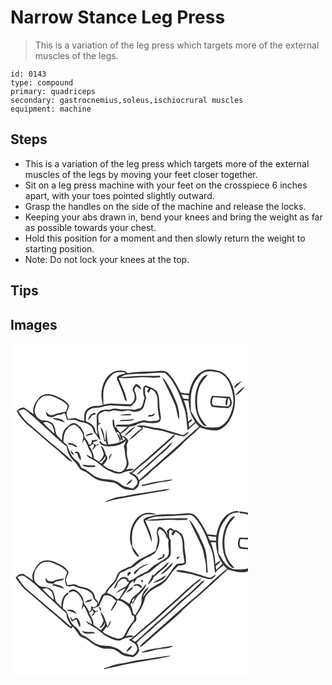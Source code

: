 # Narrow Stance Leg Press
> This is a variation of the leg press which targets more of the external muscles of the legs.

``` 
id: 0143 
type: compound 
primary: quadriceps 
secondary: gastrocnemius,soleus,ischiocrural muscles 
equipment: machine 
``` 

## Steps

 - This is a variation of the leg press which targets more of the external muscles of the legs by moving your feet closer together.
 - Sit on a leg press machine with your feet on the crosspiece 6 inches apart, with your toes pointed slightly outward.
 - Grasp the handles on the side of the machine and release the locks.
 - Keeping your abs drawn in, bend your knees and bring the weight as far as possible towards your chest.
 - Hold this position for a moment and then slowly return the weight to starting position.
 - Note: Do not lock your knees at the top.

## Tips


## Images

<svg width="380" height="200pt" viewBox="0 0 285 200" xmlns="http://www.w3.org/2000/svg"><g fill="#FFF"><path d="M0 0h285v200H0V0m231.69 32.71c-10.55 4.73-15.57 16.52-17.32 27.31-3.33-.34-6.75-.31-9.99-1.22-4.64-8.44-8.83-17.5-16.08-24.12-3.27-2.28-7.59-1.92-11.37-1.64-10.58 1.08-21.25.57-31.81 1.77-1.94.11-4.08 1.17-5.87-.02-.21-.31-.63-.94-.84-1.25-3.75-.92-7.72-1.6-11.51-.49-6.62 1.52-11.47 7-14.39 12.86-4.09 8.58-4.47 18.75-1.53 27.74-2.56.9-5.25 1.32-7.96 1.25-4.99-.07-10.21 2.11-13.12 6.26-2.08 3.61-1.03 7.95-1.43 11.89-3.8-.41-7.11-2.32-10.62-3.61-3.05-.15-6.01.88-9.03 1.13-.48-2.86-2.4-5.82-1.11-8.71.91-2.34 1.92-4.64 2.81-6.98-3.2-6.4-10.22-9.22-16.34-12.05-6.29-2.98-15.12-3.33-20 2.37-4.44 5.45-8.69 12.42-6.4 19.71-3.88-2.68-7.44-5.9-11.65-8.05-3.38-.02-6.99 1.53-8.58 4.67 3.66 6.3 8.17 12.39 14.04 16.82 10.33 8.32 19.92 17.5 30.24 25.81 5.36 4.29 10.41 8.95 15.43 13.63 2.05 1.95 4.42 3.63 7.28 4.17-6.05-6.82-13.47-12.24-20.27-18.27-11.94-9.33-22.94-19.78-34.7-29.31-4.1-3.88-7-8.82-10.16-13.44 1.81-.77 3.59-1.77 5.57-2.05 3.91.53 6.29 3.95 9.21 6.19 6.08 4.83 11.35 10.55 17.24 15.58 8.71 7.67 16.89 15.99 26.09 23.09.22 3.73 1.55 7.28 3.21 10.59 2.22 4.26 6.38 7 9.01 10.96 1.62 2.05 2.77 4.5 4.74 6.24 2.6 1.52 5.67 2.09 8.06 4 4.61 3.45 9.13 7.35 14.84 8.82 5.14 1.14 10.4 1.63 15.62 2.34 4.34.86 7.31 4.42 11.04 6.49 3.84 2.54 8.67 2.12 13.03 2.96 4.22-1.64 8.27-5.79 7.42-10.67 8.32-5.1 14.64-12.76 22.31-18.71 10.46-9.53 21.98-17.93 31.51-28.44 6.01-6.21 13.3-11.12 18.88-17.72 5.39 2.01 11.06 3.22 16.79 3.73 3.69.34 7.37-.87 10.38-2.96 6.31-4.02 10.18-10.84 12.6-17.74 4.25-13.25 3.07-28.43-4.24-40.41-2.85-4.32-6.59-8.54-11.69-10.1-6.33-1.22-13.14-3.41-19.34-.42m36.67 21.08c3.51-2.45 6.4-5.64 9.37-8.69-3.77 1.71-9.15 3.92-9.37 8.69m1.28 8.38c1.32-.38 2.72-.79 3.7-1.83 2.78-2.57 6.03-4.86 7.69-8.39-4.47 2.49-8.42 6.07-11.39 10.22m-87.55 102.56c-8.33.86-16.44 3-24.55 5.04l-.08 1.64c5.64-1.28 11.33-2.34 16.93-3.79 6.87-1.76 14.23-1.46 20.83-4.28-4.46-.51-8.75.92-13.13 1.39m-4.11 11.44c-12.55 2.36-25.35 3.31-37.79 6.28-5.72 1.48-11.81 1.3-17.3 3.61-3.44 1.41-7.12 2.24-10.3 4.24 4.33-.29 8.28-2.24 12.52-2.97 19.77-4.09 39.74-6.99 59.61-10.47 2.34-.49 4.65-1.13 6.78-2.25-4.56-.15-9.04.87-13.52 1.56z"/><path d="M228.78 36.79c4.64-4.25 11.62-3.99 17.36-2.58 7.86.45 13.61 7.08 16.74 13.75 4.16 10.04 6.54 21.69 2.63 32.2-2.35 8.59-7.55 17.77-16.63 20.43-4.93.5-9.94.22-14.87-.12-9.13-2.51-12.61-12.09-17.47-19.16-.1-9.84-1.35-20.1 2.49-29.46 1.93-5.77 5.82-10.54 9.75-15.06m2.93 2.86c-5.59 5.48-7.94 13.23-9.57 20.67-1.75 11.4-.11 23.66 6.08 33.55 1.71 2.37 3.65 5.8 7.13 5.07-4.61-5.67-9.38-11.67-10.67-19.09-1.12-8.6-1.36-17.56 1.44-25.89 1.76-6.61 6.67-11.51 10.82-16.67-1.81.59-3.83.96-5.23 2.36m10.09 23.1c-.98 2.76-2.48 5.57-1.87 8.6.41 1.78.7 4.3 2.86 4.77 6.09 1.06 12.33.95 18.48 1.52 1.32-1.2 2.74-2.34 3.8-3.79 1.38-3.44-.06-6.99-1.91-9.91-7.13-.3-14.23-1-21.36-1.19zM121.26 38.17c3.03-3.68 8.26-4.19 12.7-3.8 1.32.36 3.26-.04 4.08 1.32-3.29 1.55-7.51 1.52-10.07 4.37-1.09 2.21.69 4.37 1.46 6.37 3.08 6.88 5.69 13.99 7.93 21.18.58.41 1.75 1.22 2.33 1.63-1.38-9.98-6.55-18.7-9.97-27.99 8.09.71 16.23.22 24.31-.51 8.56-.72 17.17 1.08 25.7-.32l-.28-1.82c-8.16.32-16.33.16-24.49.2-7.76.39-15.49 1.13-23.22 1.77 2.12-1.14 4.24-2.35 6.55-3.08 6.52-.93 13.11-1.13 19.69-1.2 9.21-.09 18.45-1.81 27.65-.86 4.88 4.2 8.9 9.41 11.76 15.19 4.96 8.26 7.71 17.55 10.88 26.57 3.25 8.66 2.84 18.07 4.25 27.09 3.04-3.23 6.42-6.09 9.77-8.99 1.32 1.51 2.67 3 4.05 4.46-12.25 10.21-23.71 21.35-35.77 31.8-12.13 10.93-24.54 21.56-36.47 32.69-.7-4.3-4.46-6.84-8.1-8.55 4.53-3.33 8.25-7.63 12.86-10.88 5.18-3.78 9.54-8.52 14.55-12.51 7.82-6.8 15.63-13.61 23.2-20.68.05-.61.16-1.83.21-2.44 3.72.76 7.37 2.22 11.21 2.26 2.7-1.05 4.98-3.05 6.19-5.7-3.01 1.22-5.55 4.81-9.11 3.68-9.29-2.81-18.49-6.04-28.01-8.01-8.94-.39-17.76-5.09-26.72-2.41 2.64.47 5.36.96 7.4 2.86-6.04 3.75-11.25 8.85-15.86 14.23 6.53-3.22 10.82-9.38 16.84-13.34-.03-.67-.1-2-.13-2.66 6.43 1.29 12.69 3.33 19.24 4.04 6.45.82 12.35 3.68 18.71 4.88-11.48 11.05-23.94 21.05-35.68 31.81-5.63 4.25-10.8 9.03-15.87 13.92-.77 0-2.31.01-3.08.01 2.63 3.67 8.35 4 9.6 8.84 2.86 4.16-1.6 7.77-4.41 10.34-2.39-.42-4.8-.88-7.07-1.78-3.78-.2-6.73-2.52-9.45-4.9-5.24-3.26-11.56-4.41-17.67-4.55-2.55.02-4.99-.76-7.38-1.59-7.73-2.35-12.57-9.74-20.42-11.88-.98-2.08-1.88-4.23-3.23-6.11-2.33-2.71-5.58-4.51-7.71-7.41-2.22-3.45-4.03-7.18-5.19-11.12-.67-3.02-3.53-4.63-5.52-6.73.27-5.87.85-12.5 5.66-16.57 1.8-2.02 4.37-3.11 6.87-4.01 5.75 2.01 9.36 7.39 11.3 12.9.27 3.2-.99 6.28-1.15 9.46.86-1.46 1.57-3.01 2.27-4.55 3.45 4.49 4.57 10.15 7.57 14.89 1.45 2.11 1.73 4.69 2.03 7.17-2.23-1.26-4.34-2.74-6.64-3.89.59 3.2 4.21 4.1 6.58 5.68 7.74 3.61 13.11 10.82 21.05 14.08 4.83 2.32 10.83 5.18 15.92 1.94 4.11-2.46 9.39-1.34 13.29-4.08-3.18-.95-6.51-.68-9.57.56 1.36-2.28 3.01-4.61 3.07-7.37-.14-3.77-1.96-7.26-2.02-11.05-.27-3.69.55-7.44-.43-11.06.75-1.69 1.47-3.4 2.16-5.12-1.48-3.06-3.96-5.77-7.6-6.07 1.19 1.39 2.53 2.68 3.83 3.98-5.85 4.37-13.26 5.88-20.39 6.51-1.29-6.08-2.03-12.26-2.34-18.46-.56 4.5-1.18 9.03-.71 13.57-.29-.31-.89-.92-1.19-1.23-.81-5.04-1.16-10.96-5.01-14.76.75 5.95 4.08 11.26 4.53 17.32.45-.22 1.34-.67 1.79-.9.32 1.66.65 3.32.98 4.98-1.92-.6-3.84-1.2-5.73-1.88-.39-1.15-1.85-4.29-3.01-1.93.86 3.84 5.11 5.02 8.5 5.48 8.35.28 17.58-.89 23.66-7.25-1.06 2.49-2.09 4.99-2.87 7.59 2.02 4.83 1.01 10.26 2.85 15.16 2.14 6.01-1.18 14.17-7.81 15.45-4.36-.19-8.29-2.44-12.35-3.84-2.84-.92-5.15-2.85-7.5-4.61 2.28-3.1 6.9-6.63 4.38-10.88-2.39-4.25-2.68-10.07-7.31-12.69 1.37 3.49 2.88 6.93 3.81 10.58-.89 3.58-2.99 6.57-5.88 8.82a61.88 61.88 0 0 1-6.37-4.25c.51-5.4-2.6-9.93-5.11-14.4 1.18-.37 2.5-.64 3.15-1.87.49-.21 1.48-.62 1.97-.83 1.72 2.75-.94 4.9-2.03 7.22 2.53-.88 4-3.07 5-5.42.64.02 1.92.07 2.56.09.12-.51.37-1.54.5-2.06-.93.57-1.86 1.14-2.78 1.71-1.5-1.1-3.18-1.93-4.54-3.18 2.42-.93 4.99-1.68 6.99-3.42-2.36.16-4.68.66-7.03.94l-.42-1.67c-.43 2.19-.77 4.4-1.29 6.57-.94-.03-1.88-.06-2.82-.1-.58-2.68-2.1-5-3.88-7.03-2.08-2.3-1.26-5.76-2.65-8.4-2.15-4.43-5.71-8.55-10.44-10.22-4.47-.52-7.25 3.71-10.54 5.97-3.64 4.08-4.98 9.78-4.42 15.16-2.36-2.49-5.26-4.57-6.98-7.61-1.27-3.59-1.07-7.65-3.17-10.97-1.23-2.84-4.43-3.68-6.88-5.12-2.61-.74-5.36-.52-7.99-1.1-6-2.3-9.78-9.72-7.1-15.74 1.7-5.33 4.91-10.71 10.27-12.96 6.31-1.97 12.56.97 18.09 3.8 3.92 2 8.25 4.06 10.4 8.14-.4 2.32-1.36 4.5-2.04 6.76-3.24.39-6.29 1.6-9.53 2.02-2.74.34-5.05 2.48-7.92 2.07-2.93.24-4.62-2.37-6.68-3.96.47 2.28.79 5.37 3.61 5.88 3.2 1.61 6.58.09 9.41-1.53 2.15-1.36 5.03-.27 7.13-1.78.87-.42 2.12-1.95 2.88-.56.93 2.42 1.52 4.95 2.13 7.47 3.98 1.25 8.3-1.26 11.96 1 4.49 2.54 10.06 1.94 14.42 4.84 3.77 1.78 5.51 5.81 6.23 9.69 3.48 2.48 4.72 6.72 7.67 9.66-.6-6.27-3.95-12.36-2.6-18.72 1.17-.8 2.33-1.62 3.47-2.47-.74.04-2.22.12-2.97.17.21-3.2-.78-6.42-.19-9.59 1.54-2.71 4.74-3.82 7.51-4.82 2.6 0 5.3.95 7.81-.19 3.92-1.92 8.08.24 12.14.32 3.78.55 7.57-2.24 11.21-.31 5.5 2.2 13.04.82 15.67-4.98 1-3.67 2.25-7.3 2.96-11.03-1.96-4.01-1.52-8.43-1.42-12.75 1.5.51 3 1.04 4.49 1.58-.73 1.14-1.42 2.29-2.07 3.47.57.79 1.18 1.55 1.83 2.28.9-1.64 1.8-3.29 2.73-4.93 6.34 2.3 8.23 9.44 8.11 15.52-.27 7.04 1 14 2.2 20.89-2.45 2.65-6.43 1.55-9.65 2.13-3.85.63-7.59-1.92-11.35-.58-5.07 1.22-9.94 3.09-14.92 4.59-5.2.58-10.48-.19-15.68.47l-1.38 1.67c4.93.35 9.86.38 14.79.52-2.83 2.58-5.89 4.9-8.74 7.45-1.87-2.18-3.87-4.34-4.9-7.08-.38.1-1.14.3-1.52.41-.48-2.99-.97-5.97-1.22-8.98-.42-.01-1.25-.05-1.67-.07.1 2.51-.08 5.06.51 7.53 1.01 2.83 2.69 5.37 3.81 8.15 1.11-.92 2.48-.95 3.39.27 1.13 2.7 1.64 5.65 2.98 8.27 2.59 1.82 1.02-2.55 1.2-3.91-.59-1.26-1.36-2.42-2.06-3.62 3.72-2.2 7.4-4.7 9.9-8.31 2.63-.44 5.25-.96 7.85-1.6 2.72-2.33 6.36-3.2 9.84-3.56 6.04.88 12.46 1.54 18.32-.49 4.11-3.19 1.39-8.92 1.26-13.21-1.64-7.84.26-16.42-3.89-23.64-3.43-4.04-8.86-5.17-13.5-7.15-3.92 1.76-2.76 6.29-2.75 9.71-.14 2.38 2.08 4.47 1.06 6.86-1.24 3.59-1.48 7.75-4.3 10.58-3.07.57-5.91 2.47-9.13 1.95-6.6-.9-13.32.36-19.86-1.19-3.8-1.07-7.28 1.82-11.07 1.1-5.29-.53-12.82 2.36-12.7 8.64.72 7.04-1.04 14.32 1.54 21.12-.66-.54-1.99-1.62-2.65-2.16-.58-2.81-1.04-5.83-3.02-8.06-2.13-3.01-5.9-3.9-8.82-5.85.26-3.5-.35-7.29 1.22-10.54 2.48-3.07 6.32-5.26 10.35-5.17 6.2.2 11.84-3.12 18.04-3 8.03.3 16.05 1.18 24.1 1.04 2.82-1.77 5.26-4.38 6.7-7.4 1.15-4.21-.69-8.44-2.3-12.27.72-1.51 1.47-3.01 2.24-4.49 2.22 1.3 4.33 2.77 6.22 4.52-.61-1.58-.84-3.36-1.88-4.73-1.31-1.13-2.93-1.8-4.41-2.65-2.22 2.54-5.71 6.01-3.32 9.53 3.02 5.11 2.05 12.18-3.39 15.2-6.98-.54-14-.41-20.99-.91-3.87-.3-7.66.68-11.46 1.21.09-7.39-1.05-15.03 1.41-22.19 1.52-5.01 4.72-9.26 8.33-12.97m60.79 2.5c5.04 10.58 10.28 21.09 15.01 31.82 2.55 6.07 2.65 12.84 5.15 18.91.82-6.42-.58-12.89-2.44-19-3.12-7.48-6.07-15.08-10.36-21.99-2.18-3.44-3.81-7.44-7.36-9.74M93.33 92.45c1.54-1.87 2.72-4 4.3-5.82 1.49-1.22 3.53-1.26 5.3-1.79-.71-.54-1.41-1.09-2.15-1.58-4.27.76-7.59 4.82-7.45 9.19m37.63-6.13c4.48.08 8.96-.24 13.45-.22.04-.4.11-1.18.15-1.58-4.6-.07-9.21.4-13.6 1.8m38.9-.58c-1.41.03-2.81.05-4.22.06-.06.48-.17 1.43-.23 1.91 3.16.13 7.3-.05 7.86-4.02-1.15.65-2.29 1.33-3.41 2.05M50.47 89.45c1.21 1.21 2.75 1.92 4.44 2.16 3.56.62 6.84 2.19 10.31 3.14-2.83-4.93-9.65-5.16-14.75-5.3m81.16 2.39l-.04 1.44c4.51-.17 9-.55 13.49-.86 1.47.11 2.48-.98 3.46-1.88-5.61.79-11.26 1.06-16.91 1.3m4.85 19.61c5.04-3.46 10.12-7.32 13.53-12.48-5.05 3.4-10.27 7.25-13.53 12.48m-46.77-.01c2.81-.87 5.65-1.63 8.51-2.3.09-.44.26-1.33.35-1.78-3.33.46-6.87 1.05-8.86 4.08m37.84-3.48c1.83 3.05 2.99 6.43 3.58 9.93.48-1.2 2.09-2.36.97-3.75-.98-2.4-1.84-5.27-4.55-6.18m55.67 20.34c-7.49 6.49-14.82 13.16-22.17 19.81-3.43 3.2-7.18 6.1-10.17 9.76 1.64-.6 3.21-1.43 4.52-2.59 6.7-5.9 13.67-11.52 20.05-17.78 6.51-6.32 14.71-11.25 19.13-19.45-4.29 2.83-7.47 6.95-11.36 10.25m-113.72-9c0 .48.02 1.43.02 1.91 3.59.11 6.74 1.84 9.86 3.42l.08-1.93c-3.06-1.83-6.27-3.66-9.96-3.4m2.67 8.52c.37 2.56.96 5.75 4.21 5.88a28.043 28.043 0 0 0-4.21-5.88m4.14 3.62c.91.07 2.72.22 3.62.29 1.3 2.95 1.91 6.38 4.44 8.6.27-3.91-.66-8.52-4.26-10.7-1.57-.65-2.61 1.12-3.8 1.81m41.66 8.21c1.61-2.47 2.94-5.13 3.84-7.94-2.63 1.83-4.05 4.72-3.84 7.94m-31.92 5.46c3.77 4.95 10.31 2.43 15.54 3.09l-.04-1.91c-5.21.02-10.43.22-15.5-1.18m52.8 24.78c3.35-1.26 6.32-3.63 7.42-7.15-3.12 1.56-5.73 4.1-7.42 7.15zM205.01 61.18c2.99.27 5.97.62 8.95 1.01l-.18 4.65c-2.15-.32-4.38-.37-6.47-1.03-.95-1.44-1.6-3.06-2.3-4.63z"/><path d="M243.5 74.27c-2.81-2.34-1.62-6.85-.09-9.71 5.45.42 10.9.86 16.36 1.23-2.05 2.77-2.47 6.16-.55 9.12 1.73-2.96.46-6.69 2.55-9.61 2.24 3.09 3.01 8.15-.97 10.26-5.77-.21-11.58-.59-17.3-1.29zM207.92 68.12c1.91.14 3.82.3 5.73.46.5 6.15 1.27 12.39 3.68 18.12 1.21 2.53 2.84 4.84 4.12 7.34-2.44 2.03-4.8 4.15-6.99 6.46-.2-1.53-.42-3.05-.66-4.57 1.27-1.62 4.11-2.5 4.07-4.79-2.01-.77-3.16 1.74-4.66 2.65-.38-8.76-1.88-17.55-5.29-25.67zM39.19 94.98c1.56-.28 3.13-.58 4.68-.9 1.9 1.1 3.96 1.96 5.64 3.4 2.08 3.16 2.73 6.99 3.2 10.67-4.76-4.12-9.27-8.53-13.52-13.17zM106.45 142.4c3.59-1.01 5.77-4.1 7.26-7.31l.2 2.87c-1.53 2.07-3.09 4.11-4.73 6.09l-2.73-1.65z"/></g><g fill="#333"><path d="M231.69 32.71c6.2-2.99 13.01-.8 19.34.42 5.1 1.56 8.84 5.78 11.69 10.1 7.31 11.98 8.49 27.16 4.24 40.41-2.42 6.9-6.29 13.72-12.6 17.74-3.01 2.09-6.69 3.3-10.38 2.96-5.73-.51-11.4-1.72-16.79-3.73-5.58 6.6-12.87 11.51-18.88 17.72-9.53 10.51-21.05 18.91-31.51 28.44-7.67 5.95-13.99 13.61-22.31 18.71.85 4.88-3.2 9.03-7.42 10.67-4.36-.84-9.19-.42-13.03-2.96-3.73-2.07-6.7-5.63-11.04-6.49-5.22-.71-10.48-1.2-15.62-2.34-5.71-1.47-10.23-5.37-14.84-8.82-2.39-1.91-5.46-2.48-8.06-4-1.97-1.74-3.12-4.19-4.74-6.24-2.63-3.96-6.79-6.7-9.01-10.96-1.66-3.31-2.99-6.86-3.21-10.59-9.2-7.1-17.38-15.42-26.09-23.09-5.89-5.03-11.16-10.75-17.24-15.58-2.92-2.24-5.3-5.66-9.21-6.19-1.98.28-3.76 1.28-5.57 2.05 3.16 4.62 6.06 9.56 10.16 13.44 11.76 9.53 22.76 19.98 34.7 29.31 6.8 6.03 14.22 11.45 20.27 18.27-2.86-.54-5.23-2.22-7.28-4.17-5.02-4.68-10.07-9.34-15.43-13.63-10.32-8.31-19.91-17.49-30.24-25.81-5.87-4.43-10.38-10.52-14.04-16.82 1.59-3.14 5.2-4.69 8.58-4.67 4.21 2.15 7.77 5.37 11.65 8.05-2.29-7.29 1.96-14.26 6.4-19.71 4.88-5.7 13.71-5.35 20-2.37 6.12 2.83 13.14 5.65 16.34 12.05-.89 2.34-1.9 4.64-2.81 6.98-1.29 2.89.63 5.85 1.11 8.71 3.02-.25 5.98-1.28 9.03-1.13 3.51 1.29 6.82 3.2 10.62 3.61.4-3.94-.65-8.28 1.43-11.89 2.91-4.15 8.13-6.33 13.12-6.26 2.71.07 5.4-.35 7.96-1.25-2.94-8.99-2.56-19.16 1.53-27.74 2.92-5.86 7.77-11.34 14.39-12.86 3.79-1.11 7.76-.43 11.51.49.21.31.63.94.84 1.25 1.79 1.19 3.93.13 5.87.02 10.56-1.2 21.23-.69 31.81-1.77 3.78-.28 8.1-.64 11.37 1.64 7.25 6.62 11.44 15.68 16.08 24.12 3.24.91 6.66.88 9.99 1.22 1.75-10.79 6.77-22.58 17.32-27.31m-2.91 4.08c-3.93 4.52-7.82 9.29-9.75 15.06-3.84 9.36-2.59 19.62-2.49 29.46 4.86 7.07 8.34 16.65 17.47 19.16 4.93.34 9.94.62 14.87.12 9.08-2.66 14.28-11.84 16.63-20.43 3.91-10.51 1.53-22.16-2.63-32.2-3.13-6.67-8.88-13.3-16.74-13.75-5.74-1.41-12.72-1.67-17.36 2.58m-107.52 1.38c-3.61 3.71-6.81 7.96-8.33 12.97-2.46 7.16-1.32 14.8-1.41 22.19 3.8-.53 7.59-1.51 11.46-1.21 6.99.5 14.01.37 20.99.91 5.44-3.02 6.41-10.09 3.39-15.2-2.39-3.52 1.1-6.99 3.32-9.53 1.48.85 3.1 1.52 4.41 2.65 1.04 1.37 1.27 3.15 1.88 4.73-1.89-1.75-4-3.22-6.22-4.52-.77 1.48-1.52 2.98-2.24 4.49 1.61 3.83 3.45 8.06 2.3 12.27-1.44 3.02-3.88 5.63-6.7 7.4-8.05.14-16.07-.74-24.1-1.04-6.2-.12-11.84 3.2-18.04 3-4.03-.09-7.87 2.1-10.35 5.17-1.57 3.25-.96 7.04-1.22 10.54 2.92 1.95 6.69 2.84 8.82 5.85 1.98 2.23 2.44 5.25 3.02 8.06.66.54 1.99 1.62 2.65 2.16-2.58-6.8-.82-14.08-1.54-21.12-.12-6.28 7.41-9.17 12.7-8.64 3.79.72 7.27-2.17 11.07-1.1 6.54 1.55 13.26.29 19.86 1.19 3.22.52 6.06-1.38 9.13-1.95 2.82-2.83 3.06-6.99 4.3-10.58 1.02-2.39-1.2-4.48-1.06-6.86-.01-3.42-1.17-7.95 2.75-9.71 4.64 1.98 10.07 3.11 13.5 7.15 4.15 7.22 2.25 15.8 3.89 23.64.13 4.29 2.85 10.02-1.26 13.21-5.86 2.03-12.28 1.37-18.32.49-3.48.36-7.12 1.23-9.84 3.56-2.6.64-5.22 1.16-7.85 1.6-2.5 3.61-6.18 6.11-9.9 8.31.7 1.2 1.47 2.36 2.06 3.62-.18 1.36 1.39 5.73-1.2 3.91-1.34-2.62-1.85-5.57-2.98-8.27-.91-1.22-2.28-1.19-3.39-.27-1.12-2.78-2.8-5.32-3.81-8.15-.59-2.47-.41-5.02-.51-7.53.42.02 1.25.06 1.67.07.25 3.01.74 5.99 1.22 8.98.38-.11 1.14-.31 1.52-.41 1.03 2.74 3.03 4.9 4.9 7.08 2.85-2.55 5.91-4.87 8.74-7.45-4.93-.14-9.86-.17-14.79-.52l1.38-1.67c5.2-.66 10.48.11 15.68-.47 4.98-1.5 9.85-3.37 14.92-4.59 3.76-1.34 7.5 1.21 11.35.58 3.22-.58 7.2.52 9.65-2.13-1.2-6.89-2.47-13.85-2.2-20.89.12-6.08-1.77-13.22-8.11-15.52-.93 1.64-1.83 3.29-2.73 4.93-.65-.73-1.26-1.49-1.83-2.28.65-1.18 1.34-2.33 2.07-3.47-1.49-.54-2.99-1.07-4.49-1.58-.1 4.32-.54 8.74 1.42 12.75-.71 3.73-1.96 7.36-2.96 11.03-2.63 5.8-10.17 7.18-15.67 4.98-3.64-1.93-7.43.86-11.21.31-4.06-.08-8.22-2.24-12.14-.32-2.51 1.14-5.21.19-7.81.19-2.77 1-5.97 2.11-7.51 4.82-.59 3.17.4 6.39.19 9.59.75-.05 2.23-.13 2.97-.17-1.14.85-2.3 1.67-3.47 2.47-1.35 6.36 2 12.45 2.6 18.72-2.95-2.94-4.19-7.18-7.67-9.66-.72-3.88-2.46-7.91-6.23-9.69-4.36-2.9-9.93-2.3-14.42-4.84-3.66-2.26-7.98.25-11.96-1-.61-2.52-1.2-5.05-2.13-7.47-.76-1.39-2.01.14-2.88.56-2.1 1.51-4.98.42-7.13 1.78-2.83 1.62-6.21 3.14-9.41 1.53-2.82-.51-3.14-3.6-3.61-5.88 2.06 1.59 3.75 4.2 6.68 3.96 2.87.41 5.18-1.73 7.92-2.07 3.24-.42 6.29-1.63 9.53-2.02.68-2.26 1.64-4.44 2.04-6.76-2.15-4.08-6.48-6.14-10.4-8.14-5.53-2.83-11.78-5.77-18.09-3.8-5.36 2.25-8.57 7.63-10.27 12.96-2.68 6.02 1.1 13.44 7.1 15.74 2.63.58 5.38.36 7.99 1.1 2.45 1.44 5.65 2.28 6.88 5.12 2.1 3.32 1.9 7.38 3.17 10.97 1.72 3.04 4.62 5.12 6.98 7.61-.56-5.38.78-11.08 4.42-15.16 3.29-2.26 6.07-6.49 10.54-5.97 4.73 1.67 8.29 5.79 10.44 10.22 1.39 2.64.57 6.1 2.65 8.4 1.78 2.03 3.3 4.35 3.88 7.03.94.04 1.88.07 2.82.1.52-2.17.86-4.38 1.29-6.57l.42 1.67c2.35-.28 4.67-.78 7.03-.94-2 1.74-4.57 2.49-6.99 3.42 1.36 1.25 3.04 2.08 4.54 3.18.92-.57 1.85-1.14 2.78-1.71-.13.52-.38 1.55-.5 2.06-.64-.02-1.92-.07-2.56-.09-1 2.35-2.47 4.54-5 5.42 1.09-2.32 3.75-4.47 2.03-7.22-.49.21-1.48.62-1.97.83-.65 1.23-1.97 1.5-3.15 1.87 2.51 4.47 5.62 9 5.11 14.4a61.88 61.88 0 0 0 6.37 4.25c2.89-2.25 4.99-5.24 5.88-8.82-.93-3.65-2.44-7.09-3.81-10.58 4.63 2.62 4.92 8.44 7.31 12.69 2.52 4.25-2.1 7.78-4.38 10.88 2.35 1.76 4.66 3.69 7.5 4.61 4.06 1.4 7.99 3.65 12.35 3.84 6.63-1.28 9.95-9.44 7.81-15.45-1.84-4.9-.83-10.33-2.85-15.16.78-2.6 1.81-5.1 2.87-7.59-6.08 6.36-15.31 7.53-23.66 7.25-3.39-.46-7.64-1.64-8.5-5.48 1.16-2.36 2.62.78 3.01 1.93 1.89.68 3.81 1.28 5.73 1.88-.33-1.66-.66-3.32-.98-4.98-.45.23-1.34.68-1.79.9-.45-6.06-3.78-11.37-4.53-17.32 3.85 3.8 4.2 9.72 5.01 14.76.3.31.9.92 1.19 1.23-.47-4.54.15-9.07.71-13.57.31 6.2 1.05 12.38 2.34 18.46 7.13-.63 14.54-2.14 20.39-6.51-1.3-1.3-2.64-2.59-3.83-3.98 3.64.3 6.12 3.01 7.6 6.07-.69 1.72-1.41 3.43-2.16 5.12.98 3.62.16 7.37.43 11.06.06 3.79 1.88 7.28 2.02 11.05-.06 2.76-1.71 5.09-3.07 7.37 3.06-1.24 6.39-1.51 9.57-.56-3.9 2.74-9.18 1.62-13.29 4.08-5.09 3.24-11.09.38-15.92-1.94-7.94-3.26-13.31-10.47-21.05-14.08-2.37-1.58-5.99-2.48-6.58-5.68 2.3 1.15 4.41 2.63 6.64 3.89-.3-2.48-.58-5.06-2.03-7.17-3-4.74-4.12-10.4-7.57-14.89-.7 1.54-1.41 3.09-2.27 4.55.16-3.18 1.42-6.26 1.15-9.46-1.94-5.51-5.55-10.89-11.3-12.9-2.5.9-5.07 1.99-6.87 4.01-4.81 4.07-5.39 10.7-5.66 16.57 1.99 2.1 4.85 3.71 5.52 6.73 1.16 3.94 2.97 7.67 5.19 11.12 2.13 2.9 5.38 4.7 7.71 7.41 1.35 1.88 2.25 4.03 3.23 6.11 7.85 2.14 12.69 9.53 20.42 11.88 2.39.83 4.83 1.61 7.38 1.59 6.11.14 12.43 1.29 17.67 4.55 2.72 2.38 5.67 4.7 9.45 4.9 2.27.9 4.68 1.36 7.07 1.78 2.81-2.57 7.27-6.18 4.41-10.34-1.25-4.84-6.97-5.17-9.6-8.84.77 0 2.31-.01 3.08-.01 5.07-4.89 10.24-9.67 15.87-13.92 11.74-10.76 24.2-20.76 35.68-31.81-6.36-1.2-12.26-4.06-18.71-4.88-6.55-.71-12.81-2.75-19.24-4.04.03.66.1 1.99.13 2.66-6.02 3.96-10.31 10.12-16.84 13.34 4.61-5.38 9.82-10.48 15.86-14.23-2.04-1.9-4.76-2.39-7.4-2.86 8.96-2.68 17.78 2.02 26.72 2.41 9.52 1.97 18.72 5.2 28.01 8.01 3.56 1.13 6.1-2.46 9.11-3.68-1.21 2.65-3.49 4.65-6.19 5.7-3.84-.04-7.49-1.5-11.21-2.26-.05.61-.16 1.83-.21 2.44-7.57 7.07-15.38 13.88-23.2 20.68-5.01 3.99-9.37 8.73-14.55 12.51-4.61 3.25-8.33 7.55-12.86 10.88 3.64 1.71 7.4 4.25 8.1 8.55 11.93-11.13 24.34-21.76 36.47-32.69 12.06-10.45 23.52-21.59 35.77-31.8-1.38-1.46-2.73-2.95-4.05-4.46-3.35 2.9-6.73 5.76-9.77 8.99-1.41-9.02-1-18.43-4.25-27.09-3.17-9.02-5.92-18.31-10.88-26.57-2.86-5.78-6.88-10.99-11.76-15.19-9.2-.95-18.44.77-27.65.86-6.58.07-13.17.27-19.69 1.2-2.31.73-4.43 1.94-6.55 3.08 7.73-.64 15.46-1.38 23.22-1.77 8.16-.04 16.33.12 24.49-.2l.28 1.82c-8.53 1.4-17.14-.4-25.7.32-8.08.73-16.22 1.22-24.31.51 3.42 9.29 8.59 18.01 9.97 27.99-.58-.41-1.75-1.22-2.33-1.63-2.24-7.19-4.85-14.3-7.93-21.18-.77-2-2.55-4.16-1.46-6.37 2.56-2.85 6.78-2.82 10.07-4.37-.82-1.36-2.76-.96-4.08-1.32-4.44-.39-9.67.12-12.7 3.8m83.75 23.01c.7 1.57 1.35 3.19 2.3 4.63 2.09.66 4.32.71 6.47 1.03l.18-4.65c-2.98-.39-5.96-.74-8.95-1.01m2.91 6.94c3.41 8.12 4.91 16.91 5.29 25.67 1.5-.91 2.65-3.42 4.66-2.65.04 2.29-2.8 3.17-4.07 4.79.24 1.52.46 3.04.66 4.57 2.19-2.31 4.55-4.43 6.99-6.46-1.28-2.5-2.91-4.81-4.12-7.34-2.41-5.73-3.18-11.97-3.68-18.12-1.91-.16-3.82-.32-5.73-.46M39.19 94.98c4.25 4.64 8.76 9.05 13.52 13.17-.47-3.68-1.12-7.51-3.2-10.67-1.68-1.44-3.74-2.3-5.64-3.4-1.55.32-3.12.62-4.68.9m67.26 47.42l2.73 1.65c1.64-1.98 3.2-4.02 4.73-6.09l-.2-2.87c-1.49 3.21-3.67 6.3-7.26 7.31z"/><path d="M231.71 39.65c1.4-1.4 3.42-1.77 5.23-2.36-4.15 5.16-9.06 10.06-10.82 16.67-2.8 8.33-2.56 17.29-1.44 25.89 1.29 7.42 6.06 13.42 10.67 19.09-3.48.73-5.42-2.7-7.13-5.07-6.19-9.89-7.83-22.15-6.08-33.55 1.63-7.44 3.98-15.19 9.57-20.67zM182.05 40.67c3.55 2.3 5.18 6.3 7.36 9.74 4.29 6.91 7.24 14.51 10.36 21.99 1.86 6.11 3.26 12.58 2.44 19-2.5-6.07-2.6-12.84-5.15-18.91-4.73-10.73-9.97-21.24-15.01-31.82zM268.36 53.79c.22-4.77 5.6-6.98 9.37-8.69-2.97 3.05-5.86 6.24-9.37 8.69zM269.64 62.17c2.97-4.15 6.92-7.73 11.39-10.22-1.66 3.53-4.91 5.82-7.69 8.39-.98 1.04-2.38 1.45-3.7 1.83zM241.8 62.75c7.13.19 14.23.89 21.36 1.19 1.85 2.92 3.29 6.47 1.91 9.91-1.06 1.45-2.48 2.59-3.8 3.79-6.15-.57-12.39-.46-18.48-1.52-2.16-.47-2.45-2.99-2.86-4.77-.61-3.03.89-5.84 1.87-8.6m1.7 11.52c5.72.7 11.53 1.08 17.3 1.29 3.98-2.11 3.21-7.17.97-10.26-2.09 2.92-.82 6.65-2.55 9.61-1.92-2.96-1.5-6.35.55-9.12-5.46-.37-10.91-.81-16.36-1.23-1.53 2.86-2.72 7.37.09 9.71zM93.33 92.45c-.14-4.37 3.18-8.43 7.45-9.19.74.49 1.44 1.04 2.15 1.58-1.77.53-3.81.57-5.3 1.79-1.58 1.82-2.76 3.95-4.3 5.82zM130.96 86.32c4.39-1.4 9-1.87 13.6-1.8-.04.4-.11 1.18-.15 1.58-4.49-.02-8.97.3-13.45.22zM169.86 85.74c1.12-.72 2.26-1.4 3.41-2.05-.56 3.97-4.7 4.15-7.86 4.02.06-.48.17-1.43.23-1.91 1.41-.01 2.81-.03 4.22-.06zM50.47 89.45c5.1.14 11.92.37 14.75 5.3-3.47-.95-6.75-2.52-10.31-3.14-1.69-.24-3.23-.95-4.44-2.16zM131.63 91.84c5.65-.24 11.3-.51 16.91-1.3-.98.9-1.99 1.99-3.46 1.88-4.49.31-8.98.69-13.49.86l.04-1.44zM136.48 111.45c3.26-5.23 8.48-9.08 13.53-12.48-3.41 5.16-8.49 9.02-13.53 12.48zM89.71 111.44c1.99-3.03 5.53-3.62 8.86-4.08-.09.45-.26 1.34-.35 1.78-2.86.67-5.7 1.43-8.51 2.3zM127.55 107.96c2.71.91 3.57 3.78 4.55 6.18 1.12 1.39-.49 2.55-.97 3.75-.59-3.5-1.75-6.88-3.58-9.93zM183.22 128.3c3.89-3.3 7.07-7.42 11.36-10.25-4.42 8.2-12.62 13.13-19.13 19.45-6.38 6.26-13.35 11.88-20.05 17.78-1.31 1.16-2.88 1.99-4.52 2.59 2.99-3.66 6.74-6.56 10.17-9.76 7.35-6.65 14.68-13.32 22.17-19.81zM69.5 119.3c3.69-.26 6.9 1.57 9.96 3.4l-.08 1.93c-3.12-1.58-6.27-3.31-9.86-3.42 0-.48-.02-1.43-.02-1.91zM72.17 127.82c1.66 1.77 3.06 3.75 4.21 5.88-3.25-.13-3.84-3.32-4.21-5.88zM76.31 131.44c1.19-.69 2.23-2.46 3.8-1.81 3.6 2.18 4.53 6.79 4.26 10.7-2.53-2.22-3.14-5.65-4.44-8.6-.9-.07-2.71-.22-3.62-.29zM117.97 139.65c-.21-3.22 1.21-6.11 3.84-7.94-.9 2.81-2.23 5.47-3.84 7.94zM86.05 145.11c5.07 1.4 10.29 1.2 15.5 1.18l.04 1.91c-5.23-.66-11.77 1.86-15.54-3.09zM138.85 169.89c1.69-3.05 4.3-5.59 7.42-7.15-1.1 3.52-4.07 5.89-7.42 7.15zM182.09 164.73c4.38-.47 8.67-1.9 13.13-1.39-6.6 2.82-13.96 2.52-20.83 4.28-5.6 1.45-11.29 2.51-16.93 3.79l.08-1.64c8.11-2.04 16.22-4.18 24.55-5.04zM177.98 176.17c4.48-.69 8.96-1.71 13.52-1.56-2.13 1.12-4.44 1.76-6.78 2.25-19.87 3.48-39.84 6.38-59.61 10.47-4.24.73-8.19 2.68-12.52 2.97 3.18-2 6.86-2.83 10.3-4.24 5.49-2.31 11.58-2.13 17.3-3.61 12.44-2.97 25.24-3.92 37.79-6.28z"/></g></svg>
<svg width="380" height="200pt" viewBox="0 0 285 200" xmlns="http://www.w3.org/2000/svg"><g fill="#FFF"><path d="M0 0h285v2.79c-3.56-.81-7.2-1.22-10.81-1.66.3.55.9 1.64 1.2 2.19 3.27.1 6.51.7 9.61 1.75V32.9c-3.43-.14-6.86-.28-10.29-.36-1.54 3.99-3.12 9.18-.01 12.81 3.14 1.61 6.89 1 10.3 1.45v22.85c-5.73 1.97-11.95 1.16-17.87.76-9.23-2.36-12.8-12.06-17.62-19.19-.07-8.89-1.15-18 1.4-26.67 1.77-6.87 5.95-12.77 10.6-17.99 3.37-3.55 8.55-3.89 13.14-4.14-.81-.63-1.62-1.26-2.4-1.92-6.05.62-11.89 3.14-15.8 7.91-5.42 5.89-7.75 13.75-9.36 21.41-3.65-.38-7.29-.81-10.94-1.2-4.1-8.11-8.37-16.41-14.99-22.78-3.99-3.35-9.6-2.34-14.37-1.98-12.94 1.59-26.25-.43-38.92 3.21-2.82.81-6.19 1.26-8.02 3.84-.53 1.84.37 3.65 1.1 5.29 3.55 7.13 5.98 14.75 8.6 22.25.78-9.66-4.89-18.05-7.96-26.81 11.44 1.91 22.93-.97 34.41-.29 5.37.28 10.76.35 16.12-.2.1-.43.3-1.28.39-1.71-6.48-.13-12.97.24-19.45.09-10-.23-19.95 1.11-29.89 1.9 6.91-4.67 15.52-4.05 23.46-4.43 9.16-.13 18.29-1.08 27.43-1.47 5.1-.65 7.68 4.44 10.65 7.59 5.19 7.4 9.38 15.56 12.2 24.16 1.2 3.63 3.18 6.95 4.39 10.57 3.05 8.69 2.83 18.03 4.17 27.04 2.59-2.98 5.59-5.6 8.94-7.7.23-.43.67-1.29.89-1.72 1.52 1.58 3.07 3.14 4.65 4.68-12.91 9.87-24.18 21.68-36.5 32.25-21.37 17.89-41.75 36.92-62.72 55.27-2 1.9-4.63 3.41-5.56 6.14 3.35-.6 5.63-3.42 8.17-5.47 12.72-11.99 26.54-22.75 39.36-34.63 4.82-5.2 10.2-9.83 15.42-14.61 11.19-9.09 21.72-18.96 32.3-28.75 3.22-3.34 7.2-5.89 10.11-9.54 7.88 2.16 16.39 5.15 24.47 2.24V200H0V0m154.09 7.1c-7.82 6.47-10.94 17.07-10.69 26.92.22 3.23.19 6.9 2.74 9.32-.19-6.82-1.07-13.78.83-20.45 1.46-6.22 5.63-11.33 10.09-15.71 5.19-3.96 11.94-1.94 17.87-2.31-6.67-3.39-15.05-2.48-20.84 2.23m111.42 1.46c-5.14 4.42-7.75 10.96-9.55 17.32-3.13 12.69-1.76 26.85 5.28 38.04 1.79 2.54 3.99 5.69 7.57 5.04-5.17-5.28-9.58-11.63-11.13-18.97-2.03-10.88-1.21-22.63 4.07-32.51 2.04-3.98 5.53-6.86 8.24-10.35-1.52.34-3.3.26-4.48 1.43m-51.23 2.6c5 10.84 10.35 21.52 15.24 32.41 2.21 5.18 2.67 10.85 4.01 16.28 1.16 4.75 1.27 9.66 1.37 14.52.46.06 1.37.19 1.83.25-.43-6.83-1.14-13.64-1.59-20.47-.84-9.5-6.13-17.63-9.61-26.26-3.46-5.72-6.01-12.37-11.25-16.73m-38.72 15.69l-1.64.1 1.76.4c.4 2.54.99 5.07.99 7.66.19 4.62-1.88 8.91-2.29 13.46-5.32 3.18-10.67 6.33-16.37 8.78-5.1 2.11-9.09 6.04-13.07 9.73-4.07 1.02-7.6 3.32-11.44 4.91-3.04 1.47-5.33 4.17-6.15 7.46-2.43 7.9-10.71 11.78-13.58 19.43-1.61 1.36-3.96 2.09-4.78 4.18-1.25 2.92-2.3 5.93-3.82 8.73.01-2.62-1.75-4.33-3.59-5.84-.48-4.36-2.45-8.78-6.61-10.77-4.58-3.41-10.75-2.37-15.46-5.46-3.55-2.3-7.64.29-11.5-.03-.54-2.17-1.32-4.29-1.66-6.51.85-2.96 2.29-5.71 3.47-8.54-2.42-6.28-9.08-8.95-14.65-11.75-5.62-2.76-12.71-4.26-18.48-1.09-5.1 3.1-7.66 8.81-9.95 14.07-1.24 2.67-.21 5.63.19 8.37-3.72-2.51-7.14-5.48-11.04-7.71-3.74-1.02-7.44 1.55-9.72 4.37 4.16 5.78 7.97 12.06 13.79 16.34 6.45 5.15 12.64 10.62 18.75 16.17 9.14 7.84 18.64 15.27 27.35 23.6 1.98 1.99 4.4 3.43 6.83 4.78.66-.71 1.32-1.42 1.99-2.12 2.38 3.12 4.89 6.14 7.04 9.44 2.23 4.01 7.5 3.67 10.62 6.64 5.85 4.84 12.57 8.81 20.07 10.37 3.41.36 6.87-.11 10.26.53 5.72 1.27 9.21 7 14.99 8.21 2.85.46 5.76.65 8.53 1.54 3.61-1.57 6.73-4.45 8.11-8.18-.64-3.13-1.07-6.46-3.04-9.1 2.07-2.51 4.41-4.79 6.93-6.84 6.5-5.4 12.8-11.04 18.93-16.86 6.49-5.49 12.79-11.2 19.11-16.88 11.1-10.93 23.55-20.38 34.41-31.56.53-.71 1.58-2.13 2.11-2.84-1.95.45-3.61 1.53-4.99 2.94-5.08 4.92-10.14 9.88-15.48 14.52-10.22 7.71-18.65 17.42-28.42 25.64-11.65 9.99-22.78 20.56-34.38 30.59-1.33-.78-2.65-1.55-3.97-2.33 1.82-1.4 3.64-2.82 5.28-4.43 4.73-4.64 10.36-8.22 15.14-12.8 11.97-9.58 22.67-20.62 34.45-30.43 6.82-6.22 13.52-12.57 20.46-18.65 3.03-2.21 6.46-4.22 8.04-7.83-11.2 7.07-20.48 16.6-30.21 25.48-9.57 8.1-18.75 16.65-27.94 25.17-7.75 6.34-15.49 12.71-22.96 19.37-3.11-2.02-6.63-1.22-9.88-.03 2.44-2.91 3.18-6.75 5.44-9.77 2.13-3.02 3.62-6.67 6.95-8.62.71-2.02.77-4.12.24-6.19 4.85-6.44 9-13.59 10.68-21.55 3.63-8.22 12.4-11.95 19.77-16.1 4.6-2.97 8.09-7.45 10.83-12.14 2.26-3.96 6.01-6.71 8.88-10.2 3.34-.7 7.16-.3 9.69-3.1.61-6.59-1.23-13.03-1.84-19.54.2-5.16-.44-10.44-2.76-15.11-1.93-2.44-4.87-3.76-7.48-5.35l-2.32.24c-1.19-.83-2.31-1.79-3.65-2.37-2.28-.65-3.79 1.84-4.95 3.38.1 1.72.75 3.34 1.29 4.96-2.6-3.97-4.84-9.27-10.07-10.18-2.8 1.25-3.18 4.54-3.23 7.24m-30.4 15.56c.8 4.59 3.14 8.84 6.31 12.23.71 1.18 2.08.49 3.15.49-3.4-4.07-5.81-8.87-9.46-12.72m55.58 29.05c-.45.42-1.33 1.24-1.77 1.66 6.29 2.01 13.06 1.7 19.34 3.84 6.1 2.36 12.55 3.52 18.81 5.3 3.9 1.29 7.92-1.97 9.44-5.41-2.28 1.22-4.34 2.83-6.71 3.88-4.47-.35-8.57-2.48-12.91-3.48-8.5-2.87-17.26-5.04-26.2-5.79m-13.73 92.29c-10.28 1.87-21.2 2.3-30.74 6.92 8.19.14 15.8-3.55 23.9-4.29 5.11-.97 10.82-.71 15.22-3.88-2.85-.06-5.64.53-8.38 1.25m-11.11 12.53c-9.72 1.9-19.58 2.92-29.34 4.6-5.46 1.3-10.95 2.54-16.53 3.21-5.65.74-10.78 3.37-16.23 4.87-1.17.05-1.7.61-1.58 1.68 4.57-1.16 9.16-2.28 13.85-2.92 22.07-5.88 45.02-7.75 67.2-13.13-5.85-.5-11.6.95-17.37 1.69z"/><path d="M177.05 27.88c-1.34-2.1 1.04-3.88 1.81-5.7 3.49 1.31 5.75 4.2 7.63 7.27l.36 2.07c1.14 1.67 3.37 3.16 2.69 5.47-1.18 6.34 2.68 13.36-1.52 19.05-4.53 3.6-9.71 6.29-14.65 9.29-4.15 2.45-6.79 7.02-11.4 8.76-3.1 1.34-6.06 2.96-9.05 4.51-3.42 2.28-6.57 5.62-10.96 5.76-.38-4-5.43-5.62-8.62-3.81-5.1 2.65-7.27 8.51-9.31 13.53 3.32-1.32 3.86-4.96 5.22-7.83 1.98-2.21 4.59-4.74 7.84-4.13 2.19-.18 2.62 2.29 3.49 3.74.52-.01 1.57-.02 2.09-.03-2.07 2.6-3.75 5.86-7.1 7.01-3.58 1.46-6.75 3.77-9.02 6.94 3.68-2.31 7.34-4.71 11.42-6.26-2.2 4.19-5.08 7.98-7.36 12.14-.39.29-1.19.89-1.59 1.19-4.39-2.54-7.76-6.89-13.12-7.5l-.15-.53c2.45-5.88 8.32-9.29 11.34-14.8 1.79-2.69 2.42-6 4.35-8.6 1.9-1.63 4.62-1.77 6.67-3.19 3.1-2.23 7.05-2.7 10.12-4.97 5.51-3.91 10.47-8.82 16.94-11.17 3.04-1.06 5.59-3.05 8.25-4.81 4.64-6.64 7.18-15.72 3.63-23.4m5.93 24.86c-.25 1.04-.51 2.08-.76 3.11-2.29.81-4.62 1.68-6.29 3.53 4.15.03 9.09-2.18 8.97-7l-1.92.36m-33.82 20.53c-1.32.86-.77 2.42-.67 3.7 3.26-1.9 4.45-5.94 7.76-7.77 3.13-1.9 6.57-3.19 9.84-4.84-6.61.31-12.22 4.63-16.93 8.91m-8.87 1.82c.14 1.39.29 2.77.45 4.16 1.26-1.3 2.45-2.65 3.67-3.98-.08-.47-.24-1.39-.33-1.85-1.27.54-2.53 1.1-3.79 1.67z"/><path d="M192.38 35.92c-2.99-3.61-2.16-8.37-1.76-12.67 1.57.43 3.1 1 4.65 1.53-.77 1.15-1.56 2.27-2.23 3.47.48.86 1.31 1.41 2.02 2.06.97-1.6 1.96-3.19 3-4.76 2.47 1.42 5.15 2.95 6.52 5.56 1.38 3.48 2.22 7.22 1.99 10.98-.17 6.72 1.29 13.31 2.27 19.91-2.16 3.12-6.65.75-9.43 2.57-5.43 5.31-8.61 12.38-13.71 17.96-3.39 3.96-8.53 5.55-12.84 8.22-5.85 3.02-10.04 8.28-13.84 13.49.92-4.81 5.41-7.61 6.68-12.16-5.05 3.14-8.7 8.83-8.43 14.9.37 7.12-4.25 12.8-7.41 18.73l-2.57-1.73c-.58-3.66-1.31-7.41-3.43-10.54.2-.47.6-1.42.81-1.89l1.8-1.24-.12 3.18c2.69-4.59 4.63-9.83 8.85-13.32 2.97-3.55 6.87-6.89 7.87-11.6-3.21 2.29-5.1 5.87-7.93 8.57-2.74 2.98-6.38 4.99-8.96 8.14-1.71 1.96-2.51 4.49-3.56 6.82-3.48-2.2-6.95-4.43-10.71-6.11 3.24-5.05 7.71-9.33 9.92-14.99 1.02-2.84 3.4-4.75 5.67-6.57.09.81.29 2.42.38 3.23 1.53-2.11 2.6-4.57 4.47-6.43 2.29-1.42 4.96-2.13 7.18-3.69 2.5-1.7 5.75-1.85 8.13-3.76 4.51-3.91 8.82-8.14 13.83-11.4 4.54-2.31 9.94-4.92 10.94-10.49.02-5.32-.32-10.65-.05-15.97m7.01 20.48c.12.62.36 1.87.47 2.49 1.27-1.2 2.48-2.45 3.53-3.84-1.35.4-2.68.86-4 1.35m-18.35 13.36c-3.39 2.42-6.23 5.5-9.4 8.19-.64-.11-1.28-.23-1.92-.34-.25 4.43-3.55 7.52-5.05 11.46 3.43-2.13 5.82-5.5 7.19-9.26 4.54-3.1 8.23-7.22 12.65-10.46 2.09-2.17 5.15-4.07 5.26-7.4-3.21 2.27-5.55 5.52-8.73 7.81m8.52-2.29c-3.06 3.36-6.7 6.14-9.67 9.59 3.32-1.06 6.06-3.29 8.52-5.69 2.58-2.55 5.39-5.09 6.75-8.55-2.11 1.24-3.98 2.83-5.6 4.65M176.67 83.6c-2.2.82-4.1 2.2-5.85 3.73 6.16-1.66 12.89-3.92 16.34-9.74-3.71 1.64-6.72 4.5-10.49 6.01m-20.51-.03c.82 1.32 1.68 2.61 2.59 3.87.02-1.36.02-2.71.01-4.06-.65.05-1.95.14-2.6.19m-7.32 5.23c-.47.81-.93 1.64-1.39 2.46 1.77-.39 3.6-1.36 5.44-.85 1.55 1.06 2.97 2.3 4.49 3.4-.17-1.37.42-3.26-1.16-4.01-2.05-1.91-4.89-1.24-7.38-1m-10.37 10.1c3.43-1.38 7.72-3.21 8.62-7.24-3.32 1.8-6.25 4.3-8.62 7.24zM236.89 30.71c3.28.37 6.57.73 9.85 1.17-.01 1.54-.03 3.08-.04 4.63-2.54-.25-5.06-.53-7.6-.72-.76-1.68-1.51-3.37-2.21-5.08zM275.87 34.49c3.04.11 6.08.26 9.13.42v9.94c-3.15-.34-6.39-.33-9.44-1.26-1.15-2.97-.44-6.14.31-9.1zM240.25 38.01c2.11.14 4.22.3 6.33.46.31 8.96 2.48 18.22 7.91 25.53-2.4 2.57-4.97 4.97-7.55 7.35-.22-1.56-.43-3.12-.65-4.67 2.19-1.84 5.06-3.35 5.7-6.41-2.3 1.09-4.25 2.73-6.19 4.35-.04-9.16-2.54-18.03-5.55-26.61zM29.75 71.58c2.78-3.79 5.62-8.1 10.35-9.59 3.56-.68 7.39-.48 10.7 1.1 4.99 2.14 10.12 4.28 14.36 7.73 1.26 1.33 3.4 2.99 2.39 5.05-.62 2.11-1.67 4.09-2.18 6.25-.19 2.85.85 5.6 1.34 8.37 2.07.32 4.16 1.27 6.24.52 3.7-1.69 6.62 1.87 10.14 2.34 4.96.64 10.12 2.25 13.68 5.91 1.94 1.92 2.05 4.78 3.13 7.14 1.4 1.76 3.09 3.25 4.57 4.94-.36 1.15-.73 2.3-1.21 3.42-1.24.56-2.47 1.18-3.66 1.86a92.05 92.05 0 0 0-2.74-1.8c-.01 1.43-.02 2.85-.02 4.28-.83.95-1.66 1.91-2.48 2.87-1.35-3.03-2.87-6.01-5.06-8.53-2.13-2.28-1.31-5.68-2.57-8.35-2.06-4.67-5.99-8.71-10.86-10.39-2.58 0-5.52 1.36-6.23 4.06 2.12-.52 4.12-1.7 6.31-1.79 5.28 1.89 8.65 6.88 10.46 11.97.78 3.49-.48 6.95-1.12 10.36 1-1.52 1.89-3.11 2.8-4.69 3.1 4.61 4.44 10.09 7.3 14.82 1.54 2.22 1.95 4.9 2.47 7.48-2.37-1.4-4.7-2.89-7.25-3.93 1.64 3.21 5.16 4.6 8.14 6.27 6.96 3.49 11.9 10.01 19.08 13.12 3.58 1.62 7.19 3.44 11.14 3.9 2.83.46 5.08-1.58 7.55-2.54 3.63-1.06 7.41-1.4 11.13-1.99-1.66 1.59-3.51 3.05-5.88 3.36 3.06 2.99 8.39 3.63 9.64 8.3 2.44 4.22-1.48 7.89-4.5 10.32-2.37-.39-4.76-.76-7.02-1.58-2.53-.5-5.16-1.07-7.02-3.01-3.16-3.21-7.58-4.49-11.76-5.77-5.27-1.58-11.01-.21-16.12-2.5-6.88-2.09-11.3-8.38-17.96-10.89-2.5-.62-3.28-3.2-4.52-5.13-2.18-4.41-7.28-6.27-9.66-10.53-1.8-3.26-3.49-6.62-4.46-10.23-.66-3.09-3.67-4.63-5.68-6.76.48-6.06.8-13.68 6.87-16.94-.12-.5-.36-1.52-.48-2.03-6.37 3.22-8.57 11.03-7.91 17.69-3.1-3.22-7.6-6.05-7.94-10.95-.51-3.81-1.47-8.05-4.69-10.52-2.81-1.82-6.15-2.88-9.52-2.93-3.98.27-6.77-3.05-9.29-5.64-2.74-4.46-1.33-9.77 0-14.42m12.35 9.43c.19 1.67-.25 3.66 1.04 4.99 1.68 1.86 4.45 1.53 6.7 1.72.59.42 1.17.85 1.75 1.29l-1.7.8c4.95 1.07 9.69 2.84 14.56 4.19-2.58-4.5-8.57-4.52-13.04-5.63.25-.43.74-1.3.99-1.74 3.58-3.17 9.65-.38 11.99-5.25-4.01 1.55-8.54.98-12.35 3.11-2.21 1.17-4.71.43-7.05.15-.94-1.22-1.9-2.44-2.89-3.63m47.29 29.74c3-1.05 7.34-.76 8.91-4.05-3.29.49-7.03.9-8.91 4.05m-21.73 9.19c4.11.93 7.91 2.69 11.8 4.22-2.01-4.06-7.66-6.55-11.8-4.22m3.66 7.57c.61 2 1.36 3.96 2.26 5.84 1.77-.94 3.57-1.81 5.38-2.66 1.45 3.18 2.34 6.63 4.35 9.53 1.76-4.37-1.05-8.96-4.34-11.76-1.39.95-2.76 1.93-4.08 2.98a53.148 53.148 0 0 0-3.57-3.93m14.33 16.82c3.11 5.95 10.77 2.71 16.05 3.29-.42-.4-1.26-1.22-1.68-1.62-4.84-.38-9.84.55-14.37-1.67m53.38 25.6c2.52-2.06 6.83-3.84 6.47-7.69-2.8 1.77-5.65 4.36-6.47 7.69z"/><path d="M8.34 80.04c1.85-.68 3.66-1.61 5.64-1.87 3.11.22 5.2 2.62 7.49 4.41 9.75 6.75 17.54 15.82 26.39 23.63 6.49 5.66 12.23 12.16 19.22 17.22.12 5.39 2.5 10.77 6.14 14.71-.37.45-.75.9-1.12 1.35-12.35-11.64-25.98-21.79-38.62-33.09-4.02-3.63-8.11-7.17-12.34-10.55-5.45-4.18-9.09-10.15-12.8-15.81zM38.37 94.46c1.61-.38 3.2-.78 4.8-1.21 2.45 1.65 5.68 2.81 6.79 5.81 1.3 2.6 1.64 5.51 1.93 8.36-4.84-3.96-9.07-8.58-13.52-12.96zM111.44 103.26c.46-1.43 2.4-1.17 3.57-1.49 5.01-.43 8.48 3.75 11.86 6.76-2.29 3.84-4.85 7.56-6.49 11.75.37-.05 1.13-.14 1.51-.19 1.83-4.15 5.82-7.25 6.06-12.05 4.49-.22 8.13 2.84 11.53 5.36 3.8 3.04 5.21 7.84 6.16 12.4.6.18 1.8.53 2.4.7.08 1.99 1.01 4.32-.46 6.02-3.41 4.38-6.96 8.76-9.1 13.93-1.4 2.45-2.53 5.48-5.29 6.7-1.83 1.06-4.06.9-6.01.33-5.95-1.68-11.82-3.96-16.7-7.84 1.79-1.87 3.44-3.88 4.66-6.18.39.5.79 1.01 1.19 1.53.38-.43 1.15-1.29 1.54-1.71.99-2.2 2.05-4.37 2.91-6.62-3.11 1.13-2.95 4.81-3.9 7.42-2.91-6.15-3.5-13.75-9.02-18.35 1.07 3.58 2.57 7.02 3.74 10.57-.77 1.87-1.27 3.93-2.53 5.56-.58 1.03-2.13 1.65-1.96 3 3.14.38 4.64-3.85 6.52-5.95.07 3.69-2.89 6.16-4.98 8.83-3.27-1.9-6.17-4.35-9.28-6.49.7-5.62-3.13-10.01-5.22-14.86 1.91-.35 3.25-1.41 4.05-3.16.63 1.13 1.28 2.25 1.75 3.47-.91 1.54-1.95 3-2.9 4.51 2.25-1.03 4.26-2.65 4.67-5.25 1.1-.14 2.19-.29 3.28-.44-.29-.47-.86-1.42-1.14-1.89l-.45 1.88c-1.75-1.15-3.52-2.24-5.29-3.33 2.75-1.23 5.61-2.2 8.37-3.43 1.08-4.05 3.55-7.54 4.95-11.49m-5.19 12.31c0 2.21.93 4.15 2.39 5.73-.07-2.17.4-4.89-2.39-5.73zM145.86 108.62c.45-1.26 1.4-3.01 2.82-3.19.15 1.59-.89 3.14-1.63 4.5-.81.05-1.21-.39-1.19-1.31z"/></g><g fill="#333"><path d="M256.45 8.41c3.91-4.77 9.75-7.29 15.8-7.91.78.66 1.59 1.29 2.4 1.92-4.59.25-9.77.59-13.14 4.14-4.65 5.22-8.83 11.12-10.6 17.99-2.55 8.67-1.47 17.78-1.4 26.67 4.82 7.13 8.39 16.83 17.62 19.19 5.92.4 12.14 1.21 17.87-.76v3.4c-8.08 2.91-16.59-.08-24.47-2.24-2.91 3.65-6.89 6.2-10.11 9.54-10.58 9.79-21.11 19.66-32.3 28.75-5.22 4.78-10.6 9.41-15.42 14.61-12.82 11.88-26.64 22.64-39.36 34.63-2.54 2.05-4.82 4.87-8.17 5.47.93-2.73 3.56-4.24 5.56-6.14 20.97-18.35 41.35-37.38 62.72-55.27 12.32-10.57 23.59-22.38 36.5-32.25-1.58-1.54-3.13-3.1-4.65-4.68-.22.43-.66 1.29-.89 1.72-3.35 2.1-6.35 4.72-8.94 7.7-1.34-9.01-1.12-18.35-4.17-27.04-1.21-3.62-3.19-6.94-4.39-10.57-2.82-8.6-7.01-16.76-12.2-24.16-2.97-3.15-5.55-8.24-10.65-7.59-9.14.39-18.27 1.34-27.43 1.47-7.94.38-16.55-.24-23.46 4.43 9.94-.79 19.89-2.13 29.89-1.9 6.48.15 12.97-.22 19.45-.09-.09.43-.29 1.28-.39 1.71-5.36.55-10.75.48-16.12.2-11.48-.68-22.97 2.2-34.41.29 3.07 8.76 8.74 17.15 7.96 26.81-2.62-7.5-5.05-15.12-8.6-22.25-.73-1.64-1.63-3.45-1.1-5.29 1.83-2.58 5.2-3.03 8.02-3.84 12.67-3.64 25.98-1.62 38.92-3.21 4.77-.36 10.38-1.37 14.37 1.98 6.62 6.37 10.89 14.67 14.99 22.78 3.65.39 7.29.82 10.94 1.2 1.61-7.66 3.94-15.52 9.36-21.41m-19.56 22.3c.7 1.71 1.45 3.4 2.21 5.08 2.54.19 5.06.47 7.6.72.01-1.55.03-3.09.04-4.63-3.28-.44-6.57-.8-9.85-1.17m3.36 7.3c3.01 8.58 5.51 17.45 5.55 26.61 1.94-1.62 3.89-3.26 6.19-4.35-.64 3.06-3.51 4.57-5.7 6.41.22 1.55.43 3.11.65 4.67 2.58-2.38 5.15-4.78 7.55-7.35-5.43-7.31-7.6-16.57-7.91-25.53-2.11-.16-4.22-.32-6.33-.46zM275.39 3.32c-.3-.55-.9-1.64-1.2-2.19 3.61.44 7.25.85 10.81 1.66v2.28c-3.1-1.05-6.34-1.65-9.61-1.75z"/><path d="M154.09 7.1c5.79-4.71 14.17-5.62 20.84-2.23-5.93.37-12.68-1.65-17.87 2.31-4.46 4.38-8.63 9.49-10.09 15.71-1.9 6.67-1.02 13.63-.83 20.45-2.55-2.42-2.52-6.09-2.74-9.32-.25-9.85 2.87-20.45 10.69-26.92zM265.51 8.56c1.18-1.17 2.96-1.09 4.48-1.43-2.71 3.49-6.2 6.37-8.24 10.35-5.28 9.88-6.1 21.63-4.07 32.51 1.55 7.34 5.96 13.69 11.13 18.97-3.58.65-5.78-2.5-7.57-5.04-7.04-11.19-8.41-25.35-5.28-38.04 1.8-6.36 4.41-12.9 9.55-17.32zM214.28 11.16c5.24 4.36 7.79 11.01 11.25 16.73 3.48 8.63 8.77 16.76 9.61 26.26.45 6.83 1.16 13.64 1.59 20.47-.46-.06-1.37-.19-1.83-.25-.1-4.86-.21-9.77-1.37-14.52-1.34-5.43-1.8-11.1-4.01-16.28-4.89-10.89-10.24-21.57-15.24-32.41z"/><path d="M175.56 26.85c.05-2.7.43-5.99 3.23-7.24 5.23.91 7.47 6.21 10.07 10.18-.54-1.62-1.19-3.24-1.29-4.96 1.16-1.54 2.67-4.03 4.95-3.38 1.34.58 2.46 1.54 3.65 2.37l2.32-.24c2.61 1.59 5.55 2.91 7.48 5.35 2.32 4.67 2.96 9.95 2.76 15.11.61 6.51 2.45 12.95 1.84 19.54-2.53 2.8-6.35 2.4-9.69 3.1-2.87 3.49-6.62 6.24-8.88 10.2-2.74 4.69-6.23 9.17-10.83 12.14-7.37 4.15-16.14 7.88-19.77 16.1-1.68 7.96-5.83 15.11-10.68 21.55.53 2.07.47 4.17-.24 6.19-3.33 1.95-4.82 5.6-6.95 8.62-2.26 3.02-3 6.86-5.44 9.77 3.25-1.19 6.77-1.99 9.88.03 7.47-6.66 15.21-13.03 22.96-19.37 9.19-8.52 18.37-17.07 27.94-25.17 9.73-8.88 19.01-18.41 30.21-25.48-1.58 3.61-5.01 5.62-8.04 7.83-6.94 6.08-13.64 12.43-20.46 18.65-11.78 9.81-22.48 20.85-34.45 30.43-4.78 4.58-10.41 8.16-15.14 12.8-1.64 1.61-3.46 3.03-5.28 4.43 1.32.78 2.64 1.55 3.97 2.33 11.6-10.03 22.73-20.6 34.38-30.59 9.77-8.22 18.2-17.93 28.42-25.64 5.34-4.64 10.4-9.6 15.48-14.52 1.38-1.41 3.04-2.49 4.99-2.94-.53.71-1.58 2.13-2.11 2.84-10.86 11.18-23.31 20.63-34.41 31.56-6.32 5.68-12.62 11.39-19.11 16.88-6.13 5.82-12.43 11.46-18.93 16.86-2.52 2.05-4.86 4.33-6.93 6.84 1.97 2.64 2.4 5.97 3.04 9.1-1.38 3.73-4.5 6.61-8.11 8.18-2.77-.89-5.68-1.08-8.53-1.54-5.78-1.21-9.27-6.94-14.99-8.21-3.39-.64-6.85-.17-10.26-.53-7.5-1.56-14.22-5.53-20.07-10.37-3.12-2.97-8.39-2.63-10.62-6.64-2.15-3.3-4.66-6.32-7.04-9.44-.67.7-1.33 1.41-1.99 2.12-2.43-1.35-4.85-2.79-6.83-4.78-8.71-8.33-18.21-15.76-27.35-23.6-6.11-5.55-12.3-11.02-18.75-16.17-5.82-4.28-9.63-10.56-13.79-16.34 2.28-2.82 5.98-5.39 9.72-4.37 3.9 2.23 7.32 5.2 11.04 7.71-.4-2.74-1.43-5.7-.19-8.37 2.29-5.26 4.85-10.97 9.95-14.07 5.77-3.17 12.86-1.67 18.48 1.09 5.57 2.8 12.23 5.47 14.65 11.75-1.18 2.83-2.62 5.58-3.47 8.54.34 2.22 1.12 4.34 1.66 6.51 3.86.32 7.95-2.27 11.5.03 4.71 3.09 10.88 2.05 15.46 5.46 4.16 1.99 6.13 6.41 6.61 10.77 1.84 1.51 3.6 3.22 3.59 5.84 1.52-2.8 2.57-5.81 3.82-8.73.82-2.09 3.17-2.82 4.78-4.18 2.87-7.65 11.15-11.53 13.58-19.43.82-3.29 3.11-5.99 6.15-7.46 3.84-1.59 7.37-3.89 11.44-4.91 3.98-3.69 7.97-7.62 13.07-9.73 5.7-2.45 11.05-5.6 16.37-8.78.41-4.55 2.48-8.84 2.29-13.46 0-2.59-.59-5.12-.99-7.66l-1.76-.4 1.64-.1m1.49 1.03c3.55 7.68 1.01 16.76-3.63 23.4-2.66 1.76-5.21 3.75-8.25 4.81-6.47 2.35-11.43 7.26-16.94 11.17-3.07 2.27-7.02 2.74-10.12 4.97-2.05 1.42-4.77 1.56-6.67 3.19-1.93 2.6-2.56 5.91-4.35 8.6-3.02 5.51-8.89 8.92-11.34 14.8l.15.53c5.36.61 8.73 4.96 13.12 7.5.4-.3 1.2-.9 1.59-1.19 2.28-4.16 5.16-7.95 7.36-12.14-4.08 1.55-7.74 3.95-11.42 6.26 2.27-3.17 5.44-5.48 9.02-6.94 3.35-1.15 5.03-4.41 7.1-7.01-.52.01-1.57.02-2.09.03-.87-1.45-1.3-3.92-3.49-3.74-3.25-.61-5.86 1.92-7.84 4.13-1.36 2.87-1.9 6.51-5.22 7.83 2.04-5.02 4.21-10.88 9.31-13.53 3.19-1.81 8.24-.19 8.62 3.81 4.39-.14 7.54-3.48 10.96-5.76 2.99-1.55 5.95-3.17 9.05-4.51 4.61-1.74 7.25-6.31 11.4-8.76 4.94-3 10.12-5.69 14.65-9.29 4.2-5.69.34-12.71 1.52-19.05.68-2.31-1.55-3.8-2.69-5.47l-.36-2.07c-1.88-3.07-4.14-5.96-7.63-7.27-.77 1.82-3.15 3.6-1.81 5.7m15.33 8.04c-.27 5.32.07 10.65.05 15.97-1 5.57-6.4 8.18-10.94 10.49-5.01 3.26-9.32 7.49-13.83 11.4-2.38 1.91-5.63 2.06-8.13 3.76-2.22 1.56-4.89 2.27-7.18 3.69-1.87 1.86-2.94 4.32-4.47 6.43-.09-.81-.29-2.42-.38-3.23-2.27 1.82-4.65 3.73-5.67 6.57-2.21 5.66-6.68 9.94-9.92 14.99 3.76 1.68 7.23 3.91 10.71 6.11 1.05-2.33 1.85-4.86 3.56-6.82 2.58-3.15 6.22-5.16 8.96-8.14 2.83-2.7 4.72-6.28 7.93-8.57-1 4.71-4.9 8.05-7.87 11.6-4.22 3.49-6.16 8.73-8.85 13.32l.12-3.18-1.8 1.24c-.21.47-.61 1.42-.81 1.89 2.12 3.13 2.85 6.88 3.43 10.54l2.57 1.73c3.16-5.93 7.78-11.61 7.41-18.73-.27-6.07 3.38-11.76 8.43-14.9-1.27 4.55-5.76 7.35-6.68 12.16 3.8-5.21 7.99-10.47 13.84-13.49 4.31-2.67 9.45-4.26 12.84-8.22 5.1-5.58 8.28-12.65 13.71-17.96 2.78-1.82 7.27.55 9.43-2.57-.98-6.6-2.44-13.19-2.27-19.91.23-3.76-.61-7.5-1.99-10.98-1.37-2.61-4.05-4.14-6.52-5.56-1.04 1.57-2.03 3.16-3 4.76-.71-.65-1.54-1.2-2.02-2.06.67-1.2 1.46-2.32 2.23-3.47-1.55-.53-3.08-1.1-4.65-1.53-.4 4.3-1.23 9.06 1.76 12.67M29.75 71.58c-1.33 4.65-2.74 9.96 0 14.42 2.52 2.59 5.31 5.91 9.29 5.64 3.37.05 6.71 1.11 9.52 2.93 3.22 2.47 4.18 6.71 4.69 10.52.34 4.9 4.84 7.73 7.94 10.95-.66-6.66 1.54-14.47 7.91-17.69.12.51.36 1.53.48 2.03-6.07 3.26-6.39 10.88-6.87 16.94 2.01 2.13 5.02 3.67 5.68 6.76.97 3.61 2.66 6.97 4.46 10.23 2.38 4.26 7.48 6.12 9.66 10.53 1.24 1.93 2.02 4.51 4.52 5.13 6.66 2.51 11.08 8.8 17.96 10.89 5.11 2.29 10.85.92 16.12 2.5 4.18 1.28 8.6 2.56 11.76 5.77 1.86 1.94 4.49 2.51 7.02 3.01 2.26.82 4.65 1.19 7.02 1.58 3.02-2.43 6.94-6.1 4.5-10.32-1.25-4.67-6.58-5.31-9.64-8.3 2.37-.31 4.22-1.77 5.88-3.36-3.72.59-7.5.93-11.13 1.99-2.47.96-4.72 3-7.55 2.54-3.95-.46-7.56-2.28-11.14-3.9-7.18-3.11-12.12-9.63-19.08-13.12-2.98-1.67-6.5-3.06-8.14-6.27 2.55 1.04 4.88 2.53 7.25 3.93-.52-2.58-.93-5.26-2.47-7.48-2.86-4.73-4.2-10.21-7.3-14.82-.91 1.58-1.8 3.17-2.8 4.69.64-3.41 1.9-6.87 1.12-10.36-1.81-5.09-5.18-10.08-10.46-11.97-2.19.09-4.19 1.27-6.31 1.79.71-2.7 3.65-4.06 6.23-4.06 4.87 1.68 8.8 5.72 10.86 10.39 1.26 2.67.44 6.07 2.57 8.35 2.19 2.52 3.71 5.5 5.06 8.53.82-.96 1.65-1.92 2.48-2.87 0-1.43.01-2.85.02-4.28.92.58 1.83 1.18 2.74 1.8 1.19-.68 2.42-1.3 3.66-1.86.48-1.12.85-2.27 1.21-3.42-1.48-1.69-3.17-3.18-4.57-4.94-1.08-2.36-1.19-5.22-3.13-7.14-3.56-3.66-8.72-5.27-13.68-5.91-3.52-.47-6.44-4.03-10.14-2.34-2.08.75-4.17-.2-6.24-.52-.49-2.77-1.53-5.52-1.34-8.37.51-2.16 1.56-4.14 2.18-6.25 1.01-2.06-1.13-3.72-2.39-5.05-4.24-3.45-9.37-5.59-14.36-7.73-3.31-1.58-7.14-1.78-10.7-1.1-4.73 1.49-7.57 5.8-10.35 9.59M8.34 80.04c3.71 5.66 7.35 11.63 12.8 15.81 4.23 3.38 8.32 6.92 12.34 10.55 12.64 11.3 26.27 21.45 38.62 33.09.37-.45.75-.9 1.12-1.35-3.64-3.94-6.02-9.32-6.14-14.71-6.99-5.06-12.73-11.56-19.22-17.22-8.85-7.81-16.64-16.88-26.39-23.63-2.29-1.79-4.38-4.19-7.49-4.41-1.98.26-3.79 1.19-5.64 1.87m30.03 14.42c4.45 4.38 8.68 9 13.52 12.96-.29-2.85-.63-5.76-1.93-8.36-1.11-3-4.34-4.16-6.79-5.81-1.6.43-3.19.83-4.8 1.21m73.07 8.8c-1.4 3.95-3.87 7.44-4.95 11.49-2.76 1.23-5.62 2.2-8.37 3.43 1.77 1.09 3.54 2.18 5.29 3.33l.45-1.88c.28.47.85 1.42 1.14 1.89-1.09.15-2.18.3-3.28.44-.41 2.6-2.42 4.22-4.67 5.25.95-1.51 1.99-2.97 2.9-4.51-.47-1.22-1.12-2.34-1.75-3.47-.8 1.75-2.14 2.81-4.05 3.16 2.09 4.85 5.92 9.24 5.22 14.86 3.11 2.14 6.01 4.59 9.28 6.49 2.09-2.67 5.05-5.14 4.98-8.83-1.88 2.1-3.38 6.33-6.52 5.95-.17-1.35 1.38-1.97 1.96-3 1.26-1.63 1.76-3.69 2.53-5.56-1.17-3.55-2.67-6.99-3.74-10.57 5.52 4.6 6.11 12.2 9.02 18.35.95-2.61.79-6.29 3.9-7.42-.86 2.25-1.92 4.42-2.91 6.62-.39.42-1.16 1.28-1.54 1.71-.4-.52-.8-1.03-1.19-1.53-1.22 2.3-2.87 4.31-4.66 6.18 4.88 3.88 10.75 6.16 16.7 7.84 1.95.57 4.18.73 6.01-.33 2.76-1.22 3.89-4.25 5.29-6.7 2.14-5.17 5.69-9.55 9.1-13.93 1.47-1.7.54-4.03.46-6.02-.6-.17-1.8-.52-2.4-.7-.95-4.56-2.36-9.36-6.16-12.4-3.4-2.52-7.04-5.58-11.53-5.36-.24 4.8-4.23 7.9-6.06 12.05-.38.05-1.14.14-1.51.19 1.64-4.19 4.2-7.91 6.49-11.75-3.38-3.01-6.85-7.19-11.86-6.76-1.17.32-3.11.06-3.57 1.49m34.42 5.36c-.02.92.38 1.36 1.19 1.31.74-1.36 1.78-2.91 1.63-4.5-1.42.18-2.37 1.93-2.82 3.19zM274.71 32.54c3.43.08 6.86.22 10.29.36v2.01c-3.05-.16-6.09-.31-9.13-.42-.75 2.96-1.46 6.13-.31 9.1 3.05.93 6.29.92 9.44 1.26v1.95c-3.41-.45-7.16.16-10.3-1.45-3.11-3.63-1.53-8.82.01-12.81z"/><path d="M145.16 42.41c3.65 3.85 6.06 8.65 9.46 12.72-1.07 0-2.44.69-3.15-.49-3.17-3.39-5.51-7.64-6.31-12.23zM182.98 52.74l1.92-.36c.12 4.82-4.82 7.03-8.97 7 1.67-1.85 4-2.72 6.29-3.53.25-1.03.51-2.07.76-3.11zM199.39 56.4c1.32-.49 2.65-.95 4-1.35-1.05 1.39-2.26 2.64-3.53 3.84-.11-.62-.35-1.87-.47-2.49zM181.04 69.76c3.18-2.29 5.52-5.54 8.73-7.81-.11 3.33-3.17 5.23-5.26 7.4-4.42 3.24-8.11 7.36-12.65 10.46-1.37 3.76-3.76 7.13-7.19 9.26 1.5-3.94 4.8-7.03 5.05-11.46.64.11 1.28.23 1.92.34 3.17-2.69 6.01-5.77 9.4-8.19zM189.56 67.47c1.62-1.82 3.49-3.41 5.6-4.65-1.36 3.46-4.17 6-6.75 8.55-2.46 2.4-5.2 4.63-8.52 5.69 2.97-3.45 6.61-6.23 9.67-9.59zM149.16 73.27c4.71-4.28 10.32-8.6 16.93-8.91-3.27 1.65-6.71 2.94-9.84 4.84-3.31 1.83-4.5 5.87-7.76 7.77-.1-1.28-.65-2.84.67-3.7zM200.74 71.46c8.94.75 17.7 2.92 26.2 5.79 4.34 1 8.44 3.13 12.91 3.48 2.37-1.05 4.43-2.66 6.71-3.88-1.52 3.44-5.54 6.7-9.44 5.41-6.26-1.78-12.71-2.94-18.81-5.3-6.28-2.14-13.05-1.83-19.34-3.84.44-.42 1.32-1.24 1.77-1.66zM140.29 75.09c1.26-.57 2.52-1.13 3.79-1.67.09.46.25 1.38.33 1.85-1.22 1.33-2.41 2.68-3.67 3.98-.16-1.39-.31-2.77-.45-4.16zM176.67 83.6c3.77-1.51 6.78-4.37 10.49-6.01-3.45 5.82-10.18 8.08-16.34 9.74 1.75-1.53 3.65-2.91 5.85-3.73zM42.1 81.01c.99 1.19 1.95 2.41 2.89 3.63 2.34.28 4.84 1.02 7.05-.15 3.81-2.13 8.34-1.56 12.35-3.11-2.34 4.87-8.41 2.08-11.99 5.25-.25.44-.74 1.31-.99 1.74 4.47 1.11 10.46 1.13 13.04 5.63-4.87-1.35-9.61-3.12-14.56-4.19l1.7-.8c-.58-.44-1.16-.87-1.75-1.29-2.25-.19-5.02.14-6.7-1.72-1.29-1.33-.85-3.32-1.04-4.99zM156.16 83.57c.65-.05 1.95-.14 2.6-.19.01 1.35.01 2.7-.01 4.06-.91-1.26-1.77-2.55-2.59-3.87zM148.84 88.8c2.49-.24 5.33-.91 7.38 1 1.58.75.99 2.64 1.16 4.01-1.52-1.1-2.94-2.34-4.49-3.4-1.84-.51-3.67.46-5.44.85.46-.82.92-1.65 1.39-2.46zM138.47 98.9c2.37-2.94 5.3-5.44 8.62-7.24-.9 4.03-5.19 5.86-8.62 7.24zM89.39 110.75c1.88-3.15 5.62-3.56 8.91-4.05-1.57 3.29-5.91 3-8.91 4.05zM106.25 115.57c2.79.84 2.32 3.56 2.39 5.73-1.46-1.58-2.39-3.52-2.39-5.73zM67.66 119.94c4.14-2.33 9.79.16 11.8 4.22-3.89-1.53-7.69-3.29-11.8-4.22zM71.32 127.51c1.26 1.25 2.44 2.56 3.57 3.93 1.32-1.05 2.69-2.03 4.08-2.98 3.29 2.8 6.1 7.39 4.34 11.76-2.01-2.9-2.9-6.35-4.35-9.53-1.81.85-3.61 1.72-5.38 2.66-.9-1.88-1.65-3.84-2.26-5.84zM85.65 144.33c4.53 2.22 9.53 1.29 14.37 1.67.42.4 1.26 1.22 1.68 1.62-5.28-.58-12.94 2.66-16.05-3.29zM139.03 169.93c.82-3.33 3.67-5.92 6.47-7.69.36 3.85-3.95 5.63-6.47 7.69zM187.01 163.75c2.74-.72 5.53-1.31 8.38-1.25-4.4 3.17-10.11 2.91-15.22 3.88-8.1.74-15.71 4.43-23.9 4.29 9.54-4.62 20.46-5.05 30.74-6.92zM175.9 176.28c5.77-.74 11.52-2.19 17.37-1.69-22.18 5.38-45.13 7.25-67.2 13.13-4.69.64-9.28 1.76-13.85 2.92-.12-1.07.41-1.63 1.58-1.68 5.45-1.5 10.58-4.13 16.23-4.87 5.58-.67 11.07-1.91 16.53-3.21 9.76-1.68 19.62-2.7 29.34-4.6z"/></g></svg>
